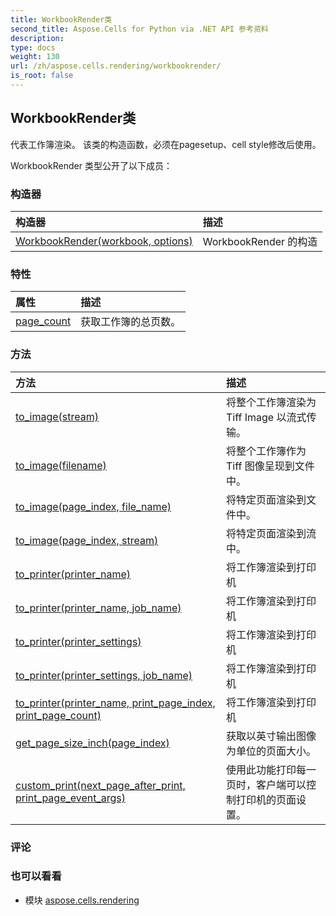 ```yaml
---
title: WorkbookRender类
second_title: Aspose.Cells for Python via .NET API 参考资料
description:
type: docs
weight: 130
url: /zh/aspose.cells.rendering/workbookrender/
is_root: false
---
```

## WorkbookRender类
代表工作簿渲染。
该类的构造函数，必须在pagesetup、cell style修改后使用。



WorkbookRender 类型公开了以下成员：

### 构造器
|构造器|描述|
| :- | :- |
| [WorkbookRender(workbook, options)](/cells/python-net/zh/aspose.cells.rendering/workbookrender/__init__/#Workbook-ImageOrPrintOptions) | WorkbookRender 的构造|


### 特性
|属性|描述|
| :- | :- |
| [page_count](/cells/python-net/zh/aspose.cells.rendering/workbookrender/page_count) |获取工作簿的总页数。|


### 方法
|方法|描述|
| :- | :- |
| [to_image(stream)](/cells/python-net/zh/aspose.cells.rendering/workbookrender/to_image/#io.RawIOBase) |将整个工作簿渲染为 Tiff Image 以流式传输。|
| [to_image(filename)](/cells/python-net/zh/aspose.cells.rendering/workbookrender/to_image/#str) |将整个工作簿作为 Tiff 图像呈现到文件中。|
| [to_image(page_index, file_name)](/cells/python-net/zh/aspose.cells.rendering/workbookrender/to_image/#int-str) |将特定页面渲染到文件中。|
| [to_image(page_index, stream)](/cells/python-net/zh/aspose.cells.rendering/workbookrender/to_image/#int-io.RawIOBase) |将特定页面渲染到流中。|
| [to_printer(printer_name)](/cells/python-net/zh/aspose.cells.rendering/workbookrender/to_printer/#str) |将工作簿渲染到打印机|
| [to_printer(printer_name, job_name)](/cells/python-net/zh/aspose.cells.rendering/workbookrender/to_printer/#str-str) |将工作簿渲染到打印机|
| [to_printer(printer_settings)](/cells/python-net/zh/aspose.cells.rendering/workbookrender/to_printer/#aspose.pydrawing.printing.PrinterSettings) |将工作簿渲染到打印机|
| [to_printer(printer_settings, job_name)](/cells/python-net/zh/aspose.cells.rendering/workbookrender/to_printer/#aspose.pydrawing.printing.PrinterSettings-str) |将工作簿渲染到打印机|
| [to_printer(printer_name, print_page_index, print_page_count)](/cells/python-net/zh/aspose.cells.rendering/workbookrender/to_printer/#str-int-int) |将工作簿渲染到打印机|
| [get_page_size_inch(page_index)](/cells/python-net/zh/aspose.cells.rendering/workbookrender/get_page_size_inch/#int) |获取以英寸输出图像为单位的页面大小。|
| [custom_print(next_page_after_print, print_page_event_args)](/cells/python-net/zh/aspose.cells.rendering/workbookrender/custom_print/#bool-aspose.pydrawing.printing.PrintPageEventArgs) |使用此功能打印每一页时，客户端可以控制打印机的页面设置。|



### 评论



### 也可以看看
* 模块 [aspose.cells.rendering](..)
